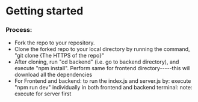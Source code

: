 # Getting started


<h3>Process:</h3>
<ul>
<li>Fork the repo to your repository.</li>
<li>Clone the forked repo to your local directory by running the command, "git clone {The HTTPS of the repo}"</li>
<li>After cloning, run "cd backend" (i.e. go to backend directory), and execute "npm install". Perform same for frontend directory-----this will download all the dependencies</li>
<li>For Frontend and backend: to run the index.js and server.js by: execute "npm run dev" individually in both frontend and backend terminal: note: execute for server first</li>
</ul>


